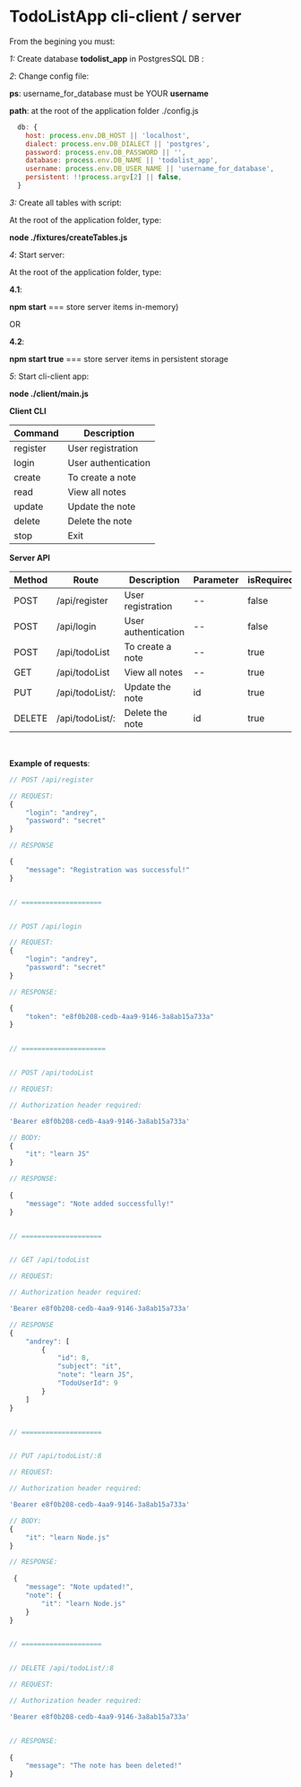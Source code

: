 # TodoListApp cli-client / server

From the begining you must:

_1:_ Create database __todolist_app__ in PostgresSQL DB :

_2_: Change config file: 

__ps__: username_for_database must be YOUR __username__

__path__: at the root of the application folder ./config.js

```js
  db: {
    host: process.env.DB_HOST || 'localhost',
    dialect: process.env.DB_DIALECT || 'postgres',
    password: process.env.DB_PASSWORD || '',
    database: process.env.DB_NAME || 'todolist_app',
    username: process.env.DB_USER_NAME || 'username_for_database',
    persistent: !!process.argv[2] || false,
  }
```

_3:_ Create all tables with script:

At the root of the application folder, type:

__node ./fixtures/createTables.js__


_4_: Start server:

At the root of the application folder, type:

__4.1__:

__npm start__ === store server items in-memory)

OR

__4.2__:

__npm start true__ === store server items in persistent storage

_5_: Start cli-client app:

__node ./client/main.js__


__Client CLI__ <br>


|          Command          |       Description         |
|---------------------------|---------------------------|
|         register          |    User registration      |
|         login             |   User authentication     |
|         create            |    To create a note       |
|         read              |     View all notes        |
|         update            |     Update the note       |
|         delete            |     Delete the note       |
|         stop              |          Exit             |


__Server API__ <br>


| Method  | Route           | Description                | Parameter  | isRequiredToken  |
|---------|-----------------|----------------------------|-------------|-----------------|
| POST    | /api/register   | User registration          |     --      |     false       |
| POST    | /api/login      | User authentication        |     --      |     false       |
| POST    | /api/todoList   | To create a note           |     --      |     true        |
| GET     | /api/todoList   | View all notes             |     --      |     true        |
| PUT     | /api/todoList/: | Update the note            |     id      |     true        |
| DELETE  | /api/todoList/: | Delete the note            |     id      |     true        |

<br>

__Example of requests__:
```js
// POST /api/register

// REQUEST:
{
	"login": "andrey",
	"password": "secret"
}

// RESPONSE

{
    "message": "Registration was successful!"
}


// ====================


// POST /api/login

// REQUEST:
{
	"login": "andrey",
	"password": "secret"
}

// RESPONSE:

{
    "token": "e8f0b208-cedb-4aa9-9146-3a8ab15a733a"
}


// =====================


// POST /api/todoList

// REQUEST:

// Authorization header required:

'Bearer e8f0b208-cedb-4aa9-9146-3a8ab15a733a'

// BODY:
{
	"it": "learn JS"
}

// RESPONSE:
 
{
    "message": "Note added successfully!"
}


// ====================


// GET /api/todoList

// REQUEST:

// Authorization header required:

'Bearer e8f0b208-cedb-4aa9-9146-3a8ab15a733a'

// RESPONSE
{
    "andrey": [
        {
            "id": 8,
            "subject": "it",
            "note": "learn JS",
            "TodoUserId": 9
        }
    ]
}


// ====================


// PUT /api/todoList/:8

// REQUEST:

// Authorization header required:

'Bearer e8f0b208-cedb-4aa9-9146-3a8ab15a733a'

// BODY:
{
	"it": "learn Node.js"
}

// RESPONSE:
 
 {
    "message": "Note updated!",
    "note": {
        "it": "learn Node.js"
    }
}


// ====================


// DELETE /api/todoList/:8

// REQUEST:

// Authorization header required:

'Bearer e8f0b208-cedb-4aa9-9146-3a8ab15a733a'


// RESPONSE:
 
{
    "message": "The note has been deleted!"
}

```
